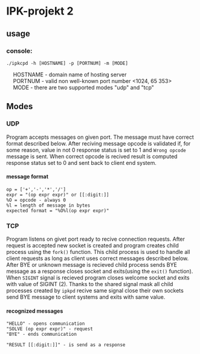 # IPK-projekt 2

## usage

### console:

```
./ipkcpd -h [HOSTNAME] -p [PORTNUM] -m [MODE]
```

&emsp; HOSTNAME - domain name of hosting server<br>
&emsp; PORTNUM - valid non well-known port number <1024, 65 353><br>
&emsp; MODE - there are two supported modes "udp" and "tcp"<br>

## Modes

### UDP

Program accepts messages on given port. The message must have correct format described below. After reciving message opcode is validated if, for some reason, value in not 0 response status is set to 1 and `Wrong opcode` message is sent. When correct opcode is recived result is computed response status set to 0 and sent back to client end system.

#### message format
```
op = ['+','-','*','/']
expr = "(op expr expr)" or [[:digit:]]
%O = opcode - always 0
%l = length of message in bytes
expected format = "%O%l(op expr expr)"
```

### TCP

Program listens on givet port ready to recive connection requests. After request is accepted new socket is created and program creates child process using the `fork()` function. This child process is used to handle all client requests as long as client uses correct messages described below.
After BYE or unknown message is recieved child process sends BYE message as a response closes socket and exits(using the `exit()` function).<br>
When `SIGINT` signal is recieved program closes welcome socket and exits with value of SIGINT (2). Thanks to the shared signal mask all child processes created by `ipkpd` recive same signal close their own sockets send BYE message to client systems and exits with same value.

#### recognized messages
```
"HELLO" - opens communication
"SOLVE (op expr expr)" - request
"BYE" - ends communication

"RESULT [[:digit:]]" - is send as a response
```